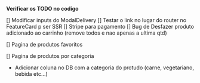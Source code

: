 **Verificar os TODO no codigo**

[] Modificar inputs do ModalDelivery
[] Testar o link no lugar do router no FeatureCard p ser SSR
[] Stripe para pagamento
[] Bug de Desfazer produto adicionado ao carrinho (remove todos e nao apenas a ultima qtd)

[] Pagina de produtos favoritos

[] Pagina de produtos por categoria
- Adicionar coluna no DB com a categoria do protudo (carne, vegetariano, bebida etc...)
